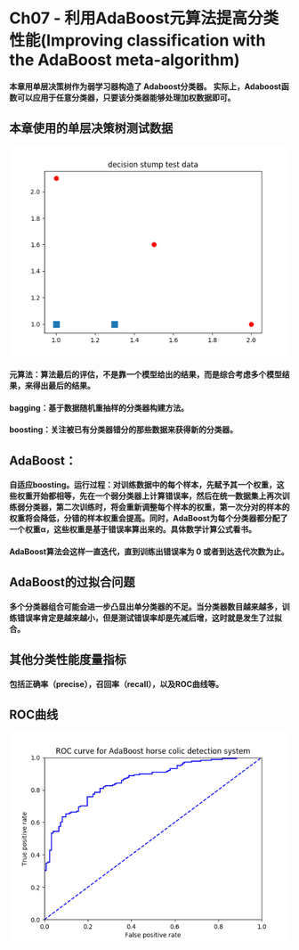# Ch07 - 利用AdaBoost元算法提高分类性能(Improving classification with the AdaBoost meta-algorithm)

#### 本章用单层决策树作为弱学习器构造了 Adaboost分类器。 实际上，Adaboost函数可以应用于任意分类器，只要该分类器能够处理加权数据即可。

## 本章使用的单层决策树测试数据
![单层决策树测试数据](screenshot/单层决策树测试数据.png)
#### 元算法：算法最后的评估，不是靠一个模型给出的结果，而是综合考虑多个模型结果，来得出最后的结果。
 
#### bagging：基于数据随机重抽样的分类器构建方法。
#### boosting：关注被已有分类器错分的那些数据来获得新的分类器。
 
## AdaBoost：
#### 自适应boosting。运行过程：对训练数据中的每个样本，先赋予其一个权重，这些权重开始都相等，先在一个弱分类器上计算错误率，然后在统一数据集上再次训练弱分类器，第二次训练时，将会重新调整每个样本的权重，第一次分对的样本的权重将会降低，分错的样本权重会提高。同时，AdaBoost为每个分类器都分配了一个权重α，这些权重是基于错误率算出来的。具体数学计算公式看书。

#### AdaBoost算法会这样一直迭代，直到训练出错误率为 0 或者到达迭代次数为止。

## AdaBoost的过拟合问题 
#### 多个分类器组合可能会进一步凸显出单分类器的不足。当分类器数目越来越多，训练错误率肯定是越来越小，但是测试错误率却是先减后增，这时就是发生了过拟合。

## 其他分类性能度量指标
#### 包括正确率（precise），召回率（recall），以及ROC曲线等。
## ROC曲线
![ROC曲线](screenshot/ROC曲线.png)
